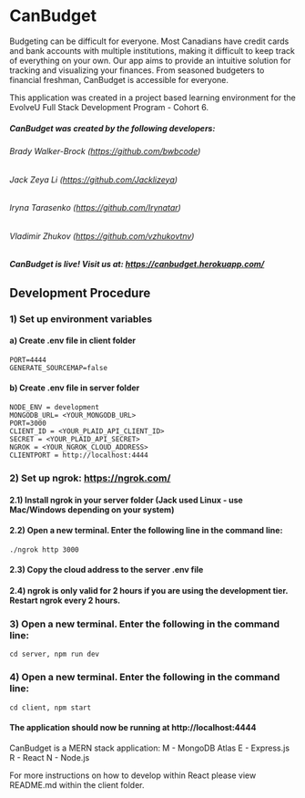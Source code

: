 # CanBudget
  Budgeting can be difficult for everyone. 
  Most Canadians have credit cards and bank accounts with multiple institutions, making it difficult to keep track of everything on your own. 
  Our app aims to provide an intuitive solution for tracking and visualizing your finances. 
  From seasoned budgeters to financial freshman, CanBudget is accessible for everyone.

  This application was created in a project based learning environment for the EvolveU Full Stack Development Program - Cohort 6.
  
##### CanBudget was created by the following developers:
  
  ###### Brady Walker-Brock (https://github.com/bwbcode)
  ###### Jack Zeya Li (https://github.com/Jacklizeya)
  ###### Iryna Tarasenko (https://github.com/Irynatar)
  ###### Vladimir Zhukov (https://github.com/vzhukovtnv)

##### CanBudget is live! Visit us at: https://canbudget.herokuapp.com/

## Development Procedure

### 1) Set up environment variables
  #### a) Create .env file in client folder
    PORT=4444
    GENERATE_SOURCEMAP=false
  #### b) Create .env file in server folder
    NODE_ENV = development
    MONGODB_URL= <YOUR_MONGODB_URL>
    PORT=3000
    CLIENT_ID = <YOUR_PLAID_API_CLIENT_ID>
    SECRET = <YOUR_PLAID_API_SECRET>
    NGROK = <YOUR_NGROK_CLOUD_ADDRESS>
    CLIENTPORT = http://localhost:4444

### 2) Set up ngrok: https://ngrok.com/
  #### 2.1)  Install ngrok in your server folder (Jack used Linux - use Mac/Windows depending on your system)
  #### 2.2)  Open a new terminal. Enter the following line in the command line:
    ./ngrok http 3000
  #### 2.3)  Copy the cloud address to the server .env file
  #### 2.4)  ngrok is only valid for 2 hours if you are using the development tier. Restart ngrok every 2 hours.
### 3) Open a new terminal. Enter the following in the command line: 
    cd server, npm run dev
### 4) Open a new terminal. Enter the following in the command line: 
    cd client, npm start

#### The application should now be running at http://localhost:4444

CanBudget is a MERN stack application:
  M - MongoDB Atlas
  E - Express.js
  R - React
  N - Node.js

  For more instructions on how to develop within React please view README.md within the client folder.
